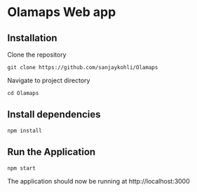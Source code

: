 # Olamaps Web app

## Installation

Clone the repository
```
git clone https://github.com/sanjaykohli/Olamaps
```

Navigate to project directory
```
cd Olamaps
```


## Install dependencies

```
npm install
```

## Run the Application

```
npm start
```

The application should now be running at http://localhost:3000
